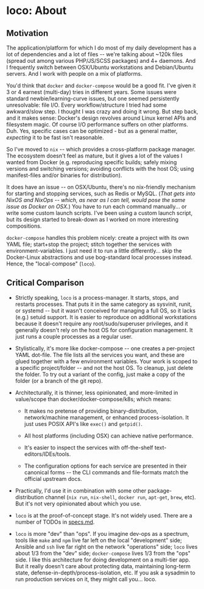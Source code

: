 # loco: About

## Motivation

The application/platform for which I do most of my daily development has a lot of dependencies and a lot of files --
we're talking about ~120k files (spread out among various PHP/JS/SCSS packages) and 4+ daemons.  And I frequently
switch between OSX/Ubuntu workstations and Debian/Ubuntu servers.  And I work with people on a mix of platforms.

You'd think that `docker` and `docker-compose` would be a good fit.  I've given it 3 or 4 earnest (multi-day) tries in
different years.  Some issues were standard newbie/learning-curve issues, but one seemed persistently unresolvable:
file I/O.  Every workflow/structure I tried had some awkward/slow step.  I thought I was crazy and doing it wrong.  But
step back, and it makes sense: Docker's design revolves around Linux kernel APIs and filesystem magic.  Of course I/O
performance suffers on other platforms.  Duh.  Yes, specific cases can be optimized - but as a general matter,
*expecting* it to be fast isn't reasonable.

So I've moved to `nix` -- which provides a cross-platform package manager.  The ecosystem doesn't feel as mature, but
it gives a lot of the values I wanted from Docker (e.g.  reproducing specific builds; safely mixing versions and
switching versions; avoiding conflicts with the host OS; using manifest-files and/or binaries for distribution).

It does have an issue -- on OSX/Ubuntu, there's no nix-friendly mechanism for starting and stopping services, such as
Redis or MySQL.  (*That gets into NixOS and NixOps -- which, as near as I can tell, would pose the same issue as Docker
on OSX.*) You have to run each command manually... or write some custom launch scripts. I've been using a custom
launch script, but its design started to break-down as I worked on more interesting compositions.

`docker-compose` handles this problem nicely: create a project with its own YAML file; start+stop the project; stitch
together the services with environment-variables.  I just need it to run a little differently...  skip the Docker-Linux
abstractions and use bog-standard local processes instead.  Hence, the "local-compose" (`loco`).

## Critical Comparison

* Strictly speaking, `loco` is a process-manager.  It starts, stops, and restarts processes.  That puts it in the same
  category as sysvinit, runit, or systemd -- but it wasn't conceived for managing a full OS, so it lacks (e.g.) setuid
  support. It is easier to reproduce on additional workstations because it doesn't require any root/sudo/superuser privileges,
  and it generally doesn't rely on the host OS for configuration management. It just runs a couple processes as a regular user.

* Stylistically, it's more like docker-compose -- one creates a per-project YAML dot-file.  The file lists all the services you
  want, and these are glued together with a few environment variables.  Your work is scoped to a specific
  project/folder -- and not the host OS.  To cleanup, just delete the folder.  To try out a variant of the config, just
  make a copy of the folder (or a branch of the git repo).

* Architecturally, it is thinner, less opinionated, and more-limited in value/scope than docker/docker-compose/k8s; which means:

    * It makes no pretense of providing binary-distribution, network/machine management, or enhanced process-isolation.
      It just uses POSIX API's like `exec()` and `getpid()`.

    * All host platforms (including OSX) can achieve native performance.

    * It's easier to inspect the services with off-the-shelf text-editors/IDEs/tools.

    * The configuration options for each service are presented in their canonical forms -- the CLI commands and file-formats
      match the official upstream docs.

* Practically, I'd use it in combination with some other package-distribution channel (`nix run`, `nix-shell`, `docker run`, `apt-get`, `brew`, etc).
  But it's not very opinionated about which you use.

* `loco` is at the proof-of-concept stage. It's not widely used. There are a number of TODOs in [specs.md](specs.md).

* `loco` is more "dev" than "ops".  If you imagine dev-ops as a spectrum, tools like `make` and `npm` live far left on the
  local "development" side; Ansible and `ssh` live far right on the network "operations" side; `loco` lives about 1/3
  from the "dev" side; `docker-compose` lives 1/3 from the "ops" side.  I like this architecture for doing development
  on a multi-tier app.  But it really doesn't care about protecting data, maintaining long-term state,
  defense-in-depth/process-isolation, etc.  If you ask a sysadmin to run production services on it, they might call
  you...  loco.
